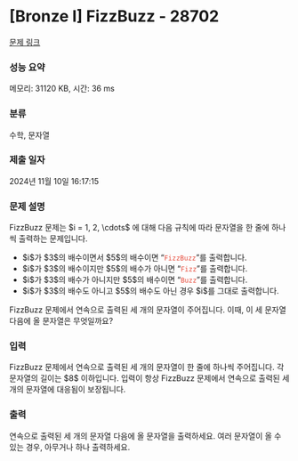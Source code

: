 # [Bronze I] FizzBuzz - 28702 

[문제 링크](https://www.acmicpc.net/problem/28702) 

### 성능 요약

메모리: 31120 KB, 시간: 36 ms

### 분류

수학, 문자열

### 제출 일자

2024년 11월 10일 16:17:15

### 문제 설명

<p>FizzBuzz 문제는 $i = 1, 2, \cdots$ 에 대해 다음 규칙에 따라 문자열을 한 줄에 하나씩 출력하는 문제입니다.</p>

<ul>
	<li>$i$가 $3$의 배수이면서 $5$의 배수이면 “<span style="color:#e74c3c;"><code>FizzBuzz</code></span>”를 출력합니다.</li>
	<li>$i$가 $3$의 배수이지만 $5$의 배수가 아니면 “<span style="color:#e74c3c;"><code>Fizz</code></span>”를 출력합니다.</li>
	<li>$i$가 $3$의 배수가 아니지만 $5$의 배수이면 “<span style="color:#e74c3c;"><code>Buzz</code></span>”를 출력합니다.</li>
	<li>$i$가 $3$의 배수도 아니고 $5$의 배수도 아닌 경우 $i$를 그대로 출력합니다.</li>
</ul>

<p>FizzBuzz 문제에서 연속으로 출력된 세 개의 문자열이 주어집니다. 이때, 이 세 문자열 다음에 올 문자열은 무엇일까요?</p>

### 입력 

 <p>FizzBuzz 문제에서 연속으로 출력된 세 개의 문자열이 한 줄에 하나씩 주어집니다. 각 문자열의 길이는 $8$ 이하입니다. 입력이 항상 FizzBuzz 문제에서 연속으로 출력된 세 개의 문자열에 대응됨이 보장됩니다.</p>

### 출력 

 <p>연속으로 출력된 세 개의 문자열 다음에 올 문자열을 출력하세요. 여러 문자열이 올 수 있는 경우, 아무거나 하나 출력하세요.</p>

